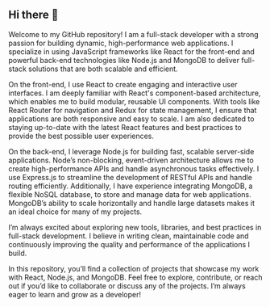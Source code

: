 ## Hi there 👋

Welcome to my GitHub repository! I am a full-stack developer with a strong passion for building dynamic, high-performance web applications. I specialize in using JavaScript frameworks like React for the front-end and powerful back-end technologies like Node.js and MongoDB to deliver full-stack solutions that are both scalable and efficient.

On the front-end, I use React to create engaging and interactive user interfaces. I am deeply familiar with React's component-based architecture, which enables me to build modular, reusable UI components. With tools like React Router for navigation and Redux for state management, I ensure that applications are both responsive and easy to scale. I am also dedicated to staying up-to-date with the latest React features and best practices to provide the best possible user experiences.

On the back-end, I leverage Node.js for building fast, scalable server-side applications. Node’s non-blocking, event-driven architecture allows me to create high-performance APIs and handle asynchronous tasks effectively. I use Express.js to streamline the development of RESTful APIs and handle routing efficiently. Additionally, I have experience integrating MongoDB, a flexible NoSQL database, to store and manage data for web applications. MongoDB’s ability to scale horizontally and handle large datasets makes it an ideal choice for many of my projects.

I’m always excited about exploring new tools, libraries, and best practices in full-stack development. I believe in writing clean, maintainable code and continuously improving the quality and performance of the applications I build.

In this repository, you’ll find a collection of projects that showcase my work with React, Node.js, and MongoDB. Feel free to explore, contribute, or reach out if you’d like to collaborate or discuss any of the projects. I’m always eager to learn and grow as a developer!
